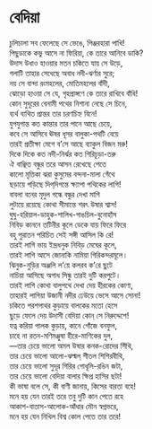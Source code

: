 # বেদিয়া

চুলিচালা সব ফেলেছে সে ভেঙে, পিঞ্জরহারা পাখি!  
পিছুডাকে কভু আসে না ফিরিয়া, কে তারে আনিবে ডাকি?  
উদাস উধাও হাওয়ার মতন চকিতে যায় সে উড়ে,  
গলাটি তাহার সেধেছে অবাধ নদী-ঝর্ণার সুরে;  
নয় সে বান্দা রংমহলের, মোতিমহলের বাঁদী,  
ঝোড়ো হাওয়া সে যে, গৃহপ্রাঙ্গণে কে তারে রাখিবে বাঁধি!  
কোন্ সুদূরের বেনামী পথের নিশানা নেছে সে চিনে,  
ব্যর্থ ব্যথিত প্রান্তর তার চরণচিহ্ন বিনে!  
যুগযুগান্ত কত কান্তার তার পানে আছে চেয়ে,  
কবে সে আসিবে ঊষর ধূসর বালুকা-পথটি বেয়ে  
তারই প্রতীক্ষা মেগে ব’সে আছে ব্যাকুল বিজন মরু!  
দিকে দিকে কত নদী-নির্ঝর কত গিরিচূড়া-তরু  
ঐ বাঞ্ছিত বন্ধুর তরে আসন রেখেছে পেতে  
কালো মৃত্তিকা ঝরা কুসুমের বন্দনা-মালা গেঁথে  
ছড়ায়ে পড়িছে দিগ্‌দিগন্তে ক্ষ্যাপা পথিকের লাগি!  
বাবলা বনের মৃদুল গন্ধে বন্ধুর দেখা মাগি  
লুটায়ে রয়েছে কোথা সীমান্তে শরৎ উষার শ্বাস!  
ঘুঘু-হরিয়াল-ডাহুক-শালিখ-গাঙচিল-বুনোহাঁস  
নিবিড় কাননে তটিনীর কূলে ডেকে যায় ফিরে ফিরে  
বহু পুরাতন পরিচিত সেই সঙ্গী আসিল কি রে!  
তারই লাগি ভায় ইন্দ্রধনুক নিবিড় মেঘের কূলে,  
তারই লাগি আসে জোনাকি নামিয়া গিরিকন্দরমূলে।  
ঝিনুক-নুড়ির অঞ্জলি ল’য়ে কলরব ক’রে ছুটে  
নাচিয়া আসিছে অগাধ সিন্ধু তারই দুটি করপুটে।  
তারই লাগি কোথা বালুপথে দেখা দেয় হীরকের কোণা,  
তাহারই লাগিয়া উজানী নদীর ঢেউয়ে ভেসে আসে সোনা!  
চকিতে পরশপাথর কুড়ায়ে বালকের মতো হেসে  
ছুড়ে ফেলে দেয় উদাসী বেদিয়া কোন্ সে নিরুদ্দেশে!  
যত্ন করিয়া পালক কুড়ায়, কানে গোঁজে বনফুল,  
চাহে না রতন-মণিমঞ্জুষা হীরে-মাণিকের দুল,  
—তার চেয়ে ভালো অমল উষার কনক-রোদের সিঁথি,  
তার চেয়ে ভালো আলো-ঝল্মল্ শীতল শিশিরবীথি,  
তার চেয়ে ভালো সুদূর গিরির গোধূলি-রঙিন জটা,  
তার চেয়ে ভালো বেদিয়া বালার ক্ষিপ্র হাসির ছটা!  
কী ভাষা বলে সে, কী বাণী জানায়, কিসের বারতা বহে!  
মনে হয় যেন তারই তরে তবু দুটি কান পেতে রহে  
আকাশ-বাতাস-আলোক-আঁধার মৌন স্বপ্নভরে,  
মনে হয় যেন নিখিল বিশ্ব কোল পেতে তার তরে!

